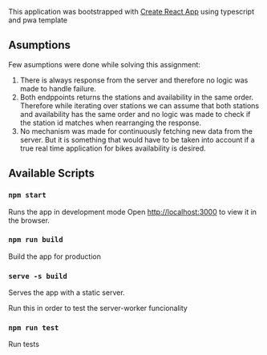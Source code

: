 This application was bootstrapped with [Create React App](https://github.com/facebook/create-react-app) using typescript and pwa template

## Asumptions
Few asumptions were done while solving this assignment:

1. There is always response from the server and therefore no logic was made to handle failure.
2. Both endppoints returns the stations and availability in the same order. Therefore while iterating over stations we can assume that both stations and availability has the same order and no logic was made to check if the station id matches when rearranging the response.
3. No mechanism was made for continuously fetching new data from the server. But it is something that would have to be taken into account if a true real time application for bikes availability is desired.

## Available Scripts
### `npm start`

Runs the app in development mode
Open [http://localhost:3000](http://localhost:3000) to view it in the browser.

### `npm run build`
Build the app for production 

### `serve -s build`
Serves the app with a static server. 

Run this in order to test the server-worker funcionality

### `npm run test`
Run tests